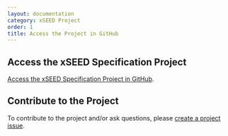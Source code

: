 ```yaml
---
layout: documentation
category: xSEED Project
order: 1
title: Access the Project in GitHub
---
```


## Access the xSEED Specification Project

[Access the xSEED Specification Project in GitHub](https://github.com/iris-edu/xseed-specification).

## Contribute to the Project

To contribute to the project and/or ask questions, please [create a project issue](https://github.com/iris-edu/xseed-specification/issues).